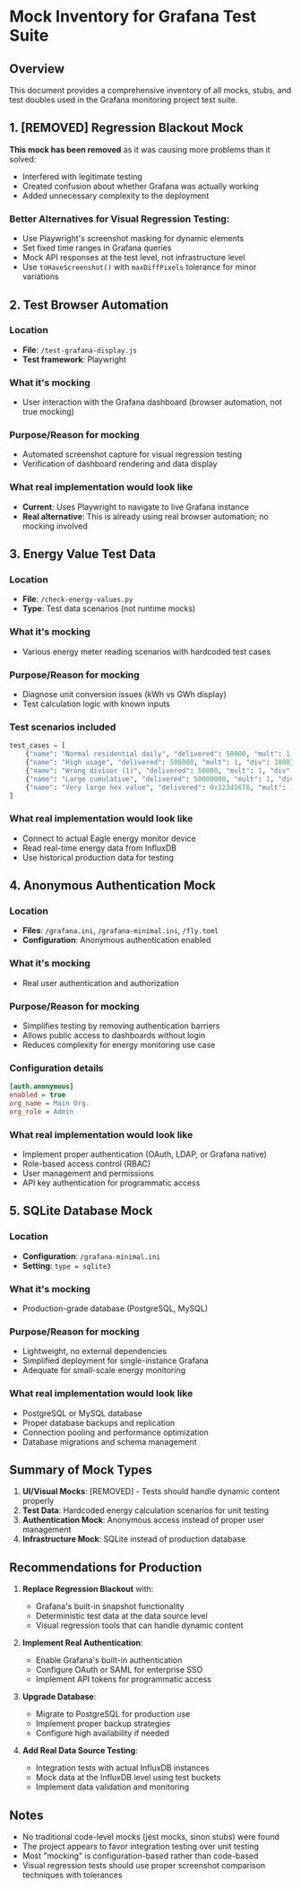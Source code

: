 # Mock Inventory for Grafana Test Suite

## Overview
This document provides a comprehensive inventory of all mocks, stubs, and test doubles used in the Grafana monitoring project test suite.

## 1. [REMOVED] Regression Blackout Mock

**This mock has been removed** as it was causing more problems than it solved:
- Interfered with legitimate testing
- Created confusion about whether Grafana was actually working
- Added unnecessary complexity to the deployment

### Better Alternatives for Visual Regression Testing:
- Use Playwright's screenshot masking for dynamic elements
- Set fixed time ranges in Grafana queries
- Mock API responses at the test level, not infrastructure level
- Use `toHaveScreenshot()` with `maxDiffPixels` tolerance for minor variations

## 2. Test Browser Automation

### Location
- **File**: `/test-grafana-display.js`
- **Test framework**: Playwright

### What it's mocking
- User interaction with the Grafana dashboard (browser automation, not true mocking)

### Purpose/Reason for mocking
- Automated screenshot capture for visual regression testing
- Verification of dashboard rendering and data display

### What real implementation would look like
- **Current**: Uses Playwright to navigate to live Grafana instance
- **Real alternative**: This is already using real browser automation; no mocking involved

## 3. Energy Value Test Data

### Location
- **File**: `/check-energy-values.py`
- **Type**: Test data scenarios (not runtime mocks)

### What it's mocking
- Various energy meter reading scenarios with hardcoded test cases

### Purpose/Reason for mocking
- Diagnose unit conversion issues (kWh vs GWh display)
- Test calculation logic with known inputs

### Test scenarios included
```python
test_cases = [
    {"name": "Normal residential daily", "delivered": 50000, "mult": 1, "div": 1000},
    {"name": "High usage", "delivered": 500000, "mult": 1, "div": 1000},
    {"name": "Wrong divisor (1)", "delivered": 50000, "mult": 1, "div": 1},
    {"name": "Large cumulative", "delivered": 50000000, "mult": 1, "div": 1000},
    {"name": "Very large hex value", "delivered": 0x12345678, "mult": 1, "div": 1000},
]
```

### What real implementation would look like
- Connect to actual Eagle energy monitor device
- Read real-time energy data from InfluxDB
- Use historical production data for testing

## 4. Anonymous Authentication Mock

### Location
- **Files**: `/grafana.ini`, `/grafana-minimal.ini`, `/fly.toml`
- **Configuration**: Anonymous authentication enabled

### What it's mocking
- Real user authentication and authorization

### Purpose/Reason for mocking
- Simplifies testing by removing authentication barriers
- Allows public access to dashboards without login
- Reduces complexity for energy monitoring use case

### Configuration details
```ini
[auth.anonymous]
enabled = true
org_name = Main Org.
org_role = Admin
```

### What real implementation would look like
- Implement proper authentication (OAuth, LDAP, or Grafana native)
- Role-based access control (RBAC)
- User management and permissions
- API key authentication for programmatic access

## 5. SQLite Database Mock

### Location
- **Configuration**: `/grafana-minimal.ini`
- **Setting**: `type = sqlite3`

### What it's mocking
- Production-grade database (PostgreSQL, MySQL)

### Purpose/Reason for mocking
- Lightweight, no external dependencies
- Simplified deployment for single-instance Grafana
- Adequate for small-scale energy monitoring

### What real implementation would look like
- PostgreSQL or MySQL database
- Proper database backups and replication
- Connection pooling and performance optimization
- Database migrations and schema management

## Summary of Mock Types

1. **UI/Visual Mocks**: [REMOVED] - Tests should handle dynamic content properly
2. **Test Data**: Hardcoded energy calculation scenarios for unit testing
3. **Authentication Mock**: Anonymous access instead of proper user management
4. **Infrastructure Mock**: SQLite instead of production database

## Recommendations for Production

1. **Replace Regression Blackout** with:
   - Grafana's built-in snapshot functionality
   - Deterministic test data at the data source level
   - Visual regression tools that can handle dynamic content

2. **Implement Real Authentication**:
   - Enable Grafana's built-in authentication
   - Configure OAuth or SAML for enterprise SSO
   - Implement API tokens for programmatic access

3. **Upgrade Database**:
   - Migrate to PostgreSQL for production use
   - Implement proper backup strategies
   - Configure high availability if needed

4. **Add Real Data Source Testing**:
   - Integration tests with actual InfluxDB instances
   - Mock data at the InfluxDB level using test buckets
   - Implement data validation and monitoring

## Notes

- No traditional code-level mocks (jest mocks, sinon stubs) were found
- The project appears to favor integration testing over unit testing
- Most "mocking" is configuration-based rather than code-based
- Visual regression tests should use proper screenshot comparison techniques with tolerances